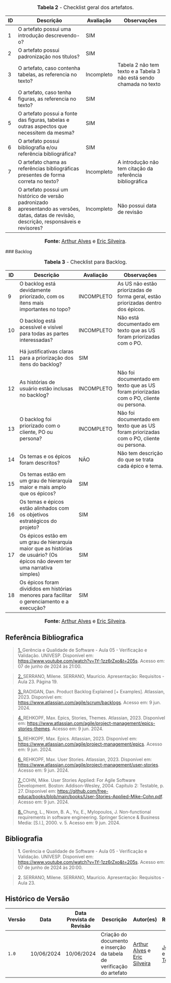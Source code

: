 
<center>

<font size="3"><p style="text-align: center"><b>Tabela 2</b> - Checklist geral dos artefatos.</p></font>

|**ID**|**Descrição**|**Avaliação**|**Observações**|
|----|-----------|-----------|-------------|
|1|O artefato possui uma introdução descrevendo-o?|SIM||
|2|O artefato possui padronização nos títulos?|SIM||
|3|O artefato, caso contenha tabelas, as referencia no texto?|Incompleto | Tabela 2 não tem texto e a Tabela 3 não está sendo chamada no texto|
|4|O artefato, caso tenha figuras, as referencia no texto?|SIM||
|5|O artefato possui a fonte das figuras, tabelas e outras aspectos que necessitem da mesma?|SIM||
|6|O artefato possui bibliografia e/ou referência bibliográfica?|SIM||
|7|O artefato chama as referências bibliográficas presentes de forma correta no texto?|Incompleto | A introdução não tem citação da referência bibliográfica|
|8|O artefato possui um histórico de versão padronizado apresentando as versões, datas, datas de revisão, descrição, responsáveis e revisores?|Incompleto | Não possui data de revisão|

<font size="3"><p style="text-align: center"><b>Fonte: </b> [Arthur Alves](https://github.com/Arthrok) e [Eric Silveira](https://github.com/ericbky).</p></font>
</center>
### <a> Backlog </a>

<font size="3"><p style="text-align: center"><b>Tabela 3</b> - Checklist para Backlog.</p></font>

|**ID**|**Descrição**|**Avaliação**|**Observações**|
|----|-----------|-----------|-------------|
|9|O backlog está devidamente priorizado, com os itens mais importantes no topo?|INCOMPLETO|As US não estão priorizadas de forma geral, estão priorizadas dentro dos épicos.|
|10|O backlog está acessível e visível para todas as partes interessadas?|INCOMPLETO|Não está documentado em texto que as US foram priorizadas com o PO.|
|11|Há justificativas claras para a priorização dos itens do backlog?|SIM||
|12|As histórias de usuário estão inclusas no backlog?|INCOMPLETO|Não foi documentado em texto que as US foram priorizadas com o PO, cliente ou persona.|
|13|O backlog foi priorizado com o cliente, PO ou persona?|INCOMPLETO|Não foi documentado em texto que as US foram priorizadas com o PO, cliente ou persona.|
|14|Os temas e os épicos foram descritos?|NÃO|Não tem descrição do que se trata cada épico e tema.|
|15|Os temas estão em um grau de hierarquia maior e mais amplo que os épicos?|SIM||
|16|Os temas e épicos estão alinhados com os objetivos estratégicos do projeto?|SIM||
|17|Os épicos estão em um grau de hierarquia maior que as histórias de usuário? (Os épicos não devem ter uma narrativa simples)|SIM||
|18|Os épicos foram divididos em histórias menores para facilitar o gerenciamento e a execução?|SIM||

<font size="3"><p style="text-align: center"><b>Fonte: </b> [Arthur Alves](https://github.com/Arthrok) e [Eric Silveira](https://github.com/ericbky).</p></font>



## <a> Referência Bibliografica </a>

> <a id="REF1" href="#anchor_1">1. </a>Gerência e Qualidade de Software - Aula 05 - Verificação e Validação. UNIVESP. Disponível em: <https://www.youtube.com/watch?v=1Y-1zz6rZxo&t=205s>. Acesso em: 07 de junho de 2024 às 21:00.

> <a id="REF2" href="#anchor_2">2. </a>SERRANO, Milene. SERRANO, Maurício. Apresentação: Requisitos - Aula 23. Página 19.

> <a id="REF3" href="#anchor_3">3. </a>RADIGAN, Dan. Product Backlog Explained [+ Examples]. Atlassian, 2023. Disponível em: <https://www.atlassian.com/agile/scrum/backlogs>. Acesso em: 9 jun. 2024.

> <a id="REF4" href="#anchor_4">4. </a>REHKOPF, Max. Epics, Stories, Themes. Atlassian, 2023. Disponível em: <https://www.atlassian.com/agile/project-management/epics-stories-themes>. Acesso em: 9 jun. 2024.

> <a id="REF5" href="#anchor_5">5. </a>REHKOPF, Max. Epics. Atlassian, 2023. Disponível em: <https://www.atlassian.com/agile/project-management/epics>. Acesso em: 9 jun. 2024.

> <a id="REF6" href="#anchor_6">6. </a>REHKOPF, Max. User Stories. Atlassian, 2023. Disponível em: <https://www.atlassian.com/agile/project-management/user-stories>. Acesso em: 9 jun. 2024. 

> <a id="REF7" href="#anchor_7">7. </a>COHN, Mike. User Stories Applied: For Agile Software Development. Boston: Addison-Wesley, 2004. Capítulo 2: Testable, p. 27. Disponível em: <https://github.com/free-educa/books/blob/main/books/User-Stories-Applied-Mike-Cohn.pdf>. Acesso em: 9 jun. 2024.

> <a id="REF8" href="#anchor_8">8. </a>Chung, L., Nixon, B. A., Yu, E., Mylopoulos, J. Non-functional requirements in software engineering. Springer Science & Business Media: [S.l.], 2000. v. 5. Acesso em: 9 jun. 2024.

## <a> Bibliografia </a>

> <a>1. </a>Gerência e Qualidade de Software - Aula 05 - Verificação e Validação. UNIVESP. Disponível em: <https://www.youtube.com/watch?v=1Y-1zz6rZxo&t=205s>. Acesso em: 07 de junho de 2024 às 20:00.

> <a>2. </a>SERRANO, Milene. SERRANO, Maurício. Apresentação: Requisitos - Aula 23.

## <a>Histórico de Versão</a>

| Versão| Data | Data Prevista de Revisão| Descrição  | Autor(es)  | Revisor(es) |
| ------- | ------ | ------ | ------- | -------- | -------- |
| `1.0` | 10/06/2024 | 10/06/2024 | Criação do documento e inserção da tabela de verificação do artefato | [Arthur Alves](https://github.com/Arthrok) e [Eric Silveira](https://github.com/ericbky)| [João Artur](https://github.com/joao-artl) e [Henrique Torres](https://github.com/henriqtorresl) |